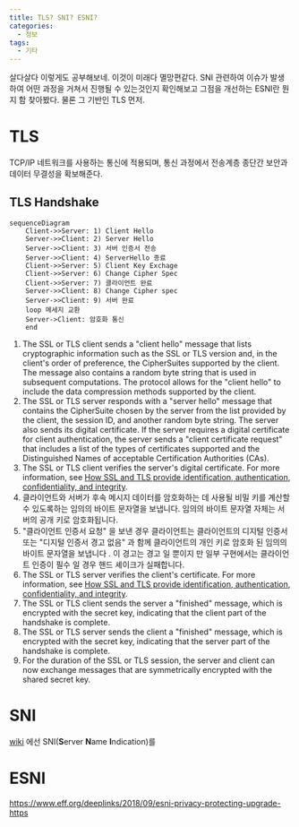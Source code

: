 ```yaml
---
title: TLS? SNI? ESNI?
categories: 
  - 정보
tags: 
  - 기타
---
```

살다살다 이렇게도 공부해보네. 이것이 미래다 멸망편같다. SNI 관련하여 이슈가 발생하여 어떤 과정을 거쳐서 진행될 수 있는것인지 확인해보고 그점을 개선하는 ESNI란 뭔지 함 찾아봤다. 물론 그 기반인 TLS 먼저.

# TLS
TCP/IP 네트워크를 사용하는 통신에 적용되며, 통신 과정에서 전송계층 종단간 보안과 데이터 무결성을 확보해준다.
## TLS Handshake
```mermaid
sequenceDiagram
    Client->>Server: 1) Client Hello
    Server->>Client: 2) Server Hello
    Server->>Client: 3) 서버 인증서 전송
    Server->>Client: 4) ServerHello 종료
    Client->>Server: 5) Client Key Exchage
    Client->>Server: 6) Change Cipher Spec
    Client->>Server: 7) 클라이언트 완료
    Server->>Client: 8) Change Cipher spec
    Server->>Client: 9) 서버 완료
    loop 메세지 교환
    Server->Client: 암호화 통신
    end
```
1.  The SSL or TLS client sends a  "client hello"  message that lists cryptographic information such as the SSL or TLS version and, in the client's order of preference, the CipherSuites supported by the client. The message also contains a random byte string that is used in subsequent computations. The protocol allows for the  "client hello"  to include the data compression methods supported by the client.
2.  The SSL or TLS server responds with a  "server hello"  message that contains the CipherSuite chosen by the server from the list provided by the client, the session ID, and another random byte string. The server also sends its digital certificate. If the server requires a digital certificate for client authentication, the server sends a  "client certificate request"  that includes a list of the types of certificates supported and the Distinguished Names of acceptable Certification Authorities (CAs).
3.  The SSL or TLS client verifies the server's digital certificate. For more information, see  [How SSL and TLS provide identification, authentication, confidentiality, and integrity](https://www.ibm.com/support/knowledgecenter/SSFKSJ_7.1.0/com.ibm.mq.doc/sy10670_.htm?view=kc).
4.  클라이언트와 서버가 후속 메시지 데이터를 암호화하는 데 사용될 비밀 키를 계산할 수 있도록하는 임의의 바이트 문자열을 보냅니다. 임의의 바이트 문자열 자체는 서버의 공개 키로 암호화됩니다.
5.  "클라이언트 인증서 요청" 을 보낸 경우 클라이언트는 클라이언트의 디지털 인증서 또는 "디지털 인증서 경고 없음" 과 함께 클라이언트의 개인 키로 암호화 된 임의의 바이트 문자열을 보냅니다 . 이 경고는 경고 일 뿐이지 만 일부 구현에서는 클라이언트 인증이 필수 일 경우 핸드 셰이크가 실패합니다.
6.  The SSL or TLS server verifies the client's certificate. For more information, see  [How SSL and TLS provide identification, authentication, confidentiality, and integrity](https://www.ibm.com/support/knowledgecenter/SSFKSJ_7.1.0/com.ibm.mq.doc/sy10670_.htm?view=kc).
7.  The SSL or TLS client sends the server a  "finished"  message, which is encrypted with the secret key, indicating that the client part of the handshake is complete.
8.  The SSL or TLS server sends the client a  "finished"  message, which is encrypted with the secret key, indicating that the server part of the handshake is complete.
9.  For the duration of the SSL or TLS session, the server and client can now exchange messages that are symmetrically encrypted with the shared secret key.
# SNI
[wiki](https://ko.wikipedia.org/wiki/%EC%84%9C%EB%B2%84_%EB%84%A4%EC%9E%84_%EC%9D%B8%EB%94%94%EC%BC%80%EC%9D%B4%EC%85%98) 에선 SNI(**S**erver **N**ame **I**ndication)를 

# ESNI
https://www.eff.org/deeplinks/2018/09/esni-privacy-protecting-upgrade-https
<!--stackedit_data:
eyJoaXN0b3J5IjpbLTI1NzI3NzYyNiwtNDY2MDUyNCwtNzQxNz
Y1MDY3LC0xODcxNjk0NTUzXX0=
-->